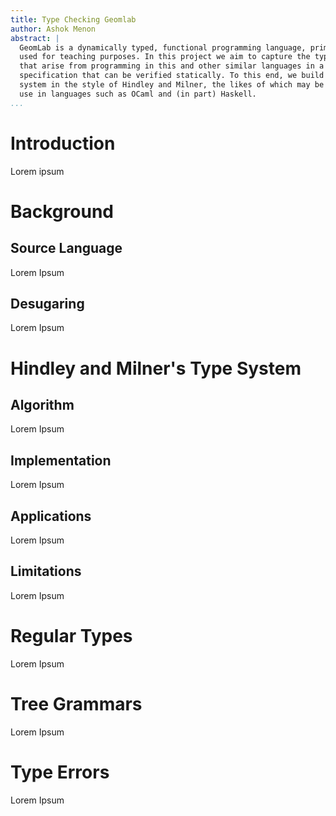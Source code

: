 ```yaml
---
title: Type Checking Geomlab
author: Ashok Menon
abstract: |
  GeomLab is a dynamically typed, functional programming language, primarily
  used for teaching purposes. In this project we aim to capture the typing rules
  that arise from programming in this and other similar languages in a formal
  specification that can be verified statically. To this end, we build on a type
  system in the style of Hindley and Milner, the likes of which may be seen in
  use in languages such as OCaml and (in part) Haskell.
...
```



# Introduction

Lorem ipsum

# Background

## Source Language

Lorem Ipsum

## Desugaring

Lorem Ipsum

# Hindley and Milner's Type System

## Algorithm

Lorem Ipsum

## Implementation

Lorem Ipsum

## Applications

Lorem Ipsum

## Limitations

Lorem Ipsum

# Regular Types

Lorem Ipsum

# Tree Grammars

Lorem Ipsum

# Type Errors

Lorem Ipsum
